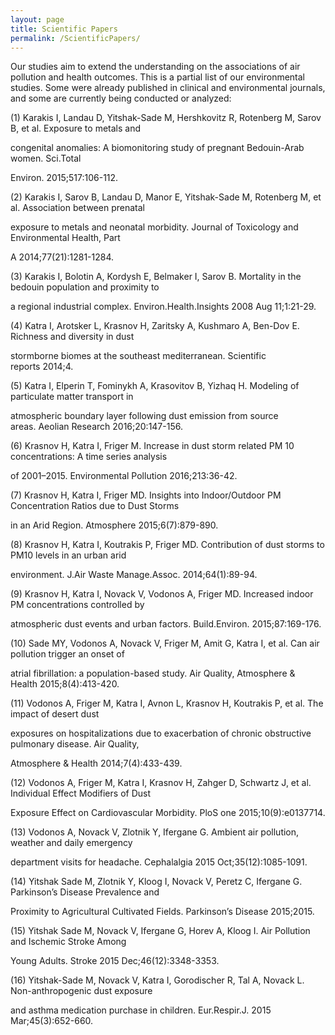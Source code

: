 ```yaml
---
layout: page
title: Scientific Papers
permalink: /ScientificPapers/
---
```


Our studies aim to extend the understanding on the associations of air pollution and health outcomes. This is a partial list of our environmental studies. Some were already published in clinical and environmental journals, and some are currently being conducted or analyzed:  

(1) Karakis I, Landau D, Yitshak-Sade M, Hershkovitz R, Rotenberg M, Sarov B, et al. Exposure to metals and

congenital anomalies: A biomonitoring study of pregnant Bedouin-Arab women. Sci.Total

Environ. 2015;517:106-112.

(2) Karakis I, Sarov B, Landau D, Manor E, Yitshak-Sade M, Rotenberg M, et al. Association between prenatal

exposure to metals and neonatal morbidity. Journal of Toxicology and Environmental Health, Part

A 2014;77(21):1281-1284.

(3) Karakis I, Bolotin A, Kordysh E, Belmaker I, Sarov B. Mortality in the bedouin population and proximity to

a regional industrial complex. Environ.Health.Insights 2008 Aug 11;1:21-29.

(4) Katra I, Arotsker L, Krasnov H, Zaritsky A, Kushmaro A, Ben-Dov E. Richness and diversity in dust

stormborne biomes at the southeast mediterranean. Scientific reports 2014;4.

(5) Katra I, Elperin T, Fominykh A, Krasovitov B, Yizhaq H. Modeling of particulate matter transport in

atmospheric boundary layer following dust emission from source areas. Aeolian Research 2016;20:147-156.

(6) Krasnov H, Katra I, Friger M. Increase in dust storm related PM 10 concentrations: A time series analysis

of 2001–2015. Environmental Pollution 2016;213:36-42.

(7) Krasnov H, Katra I, Friger MD. Insights into Indoor/Outdoor PM Concentration Ratios due to Dust Storms

in an Arid Region. Atmosphere 2015;6(7):879-890.

(8) Krasnov H, Katra I, Koutrakis P, Friger MD. Contribution of dust storms to PM10 levels in an urban arid

environment. J.Air Waste Manage.Assoc. 2014;64(1):89-94.

(9) Krasnov H, Katra I, Novack V, Vodonos A, Friger MD. Increased indoor PM concentrations controlled by

atmospheric dust events and urban factors. Build.Environ. 2015;87:169-176.

(10) Sade MY, Vodonos A, Novack V, Friger M, Amit G, Katra I, et al. Can air pollution trigger an onset of

atrial fibrillation: a population-based study. Air Quality, Atmosphere &amp; Health 2015;8(4):413-420.

(11) Vodonos A, Friger M, Katra I, Avnon L, Krasnov H, Koutrakis P, et al. The impact of desert dust

exposures on hospitalizations due to exacerbation of chronic obstructive pulmonary disease. Air Quality,

Atmosphere &amp; Health 2014;7(4):433-439.

(12) Vodonos A, Friger M, Katra I, Krasnov H, Zahger D, Schwartz J, et al. Individual Effect Modifiers of Dust

Exposure Effect on Cardiovascular Morbidity. PloS one 2015;10(9):e0137714.

(13) Vodonos A, Novack V, Zlotnik Y, Ifergane G. Ambient air pollution, weather and daily emergency

department visits for headache. Cephalalgia 2015 Oct;35(12):1085-1091.

(14) Yitshak Sade M, Zlotnik Y, Kloog I, Novack V, Peretz C, Ifergane G. Parkinson’s Disease Prevalence and

Proximity to Agricultural Cultivated Fields. Parkinson’s Disease 2015;2015.

(15) Yitshak Sade M, Novack V, Ifergane G, Horev A, Kloog I. Air Pollution and Ischemic Stroke Among

Young Adults. Stroke 2015 Dec;46(12):3348-3353.

(16) Yitshak-Sade M, Novack V, Katra I, Gorodischer R, Tal A, Novack L. Non-anthropogenic dust exposure

and asthma medication purchase in children. Eur.Respir.J. 2015 Mar;45(3):652-660.
